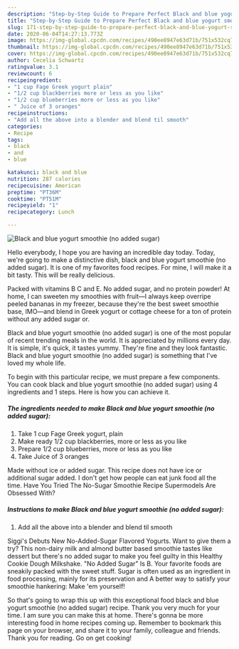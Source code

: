 ```yaml
---
description: "Step-by-Step Guide to Prepare Perfect Black and blue yogurt smoothie (no added sugar)"
title: "Step-by-Step Guide to Prepare Perfect Black and blue yogurt smoothie (no added sugar)"
slug: 171-step-by-step-guide-to-prepare-perfect-black-and-blue-yogurt-smoothie-no-added-sugar
date: 2020-06-04T14:27:13.773Z
image: https://img-global.cpcdn.com/recipes/490ee8947e63d71b/751x532cq70/black-and-blue-yogurt-smoothie-no-added-sugar-recipe-main-photo.jpg
thumbnail: https://img-global.cpcdn.com/recipes/490ee8947e63d71b/751x532cq70/black-and-blue-yogurt-smoothie-no-added-sugar-recipe-main-photo.jpg
cover: https://img-global.cpcdn.com/recipes/490ee8947e63d71b/751x532cq70/black-and-blue-yogurt-smoothie-no-added-sugar-recipe-main-photo.jpg
author: Cecelia Schwartz
ratingvalue: 3.1
reviewcount: 6
recipeingredient:
- "1 cup Fage Greek yogurt plain"
- "1/2 cup blackberries more or less as you like"
- "1/2 cup blueberries more or less as you like"
- " Juice of 3 oranges"
recipeinstructions:
- "Add all the above into a blender and blend til smooth"
categories:
- Recipe
tags:
- black
- and
- blue

katakunci: black and blue 
nutrition: 287 calories
recipecuisine: American
preptime: "PT36M"
cooktime: "PT51M"
recipeyield: "1"
recipecategory: Lunch

---
```



![Black and blue yogurt smoothie (no added sugar)](https://img-global.cpcdn.com/recipes/490ee8947e63d71b/751x532cq70/black-and-blue-yogurt-smoothie-no-added-sugar-recipe-main-photo.jpg)

Hello everybody, I hope you are having an incredible day today. Today, we're going to make a distinctive dish, black and blue yogurt smoothie (no added sugar). It is one of my favorites food recipes. For mine, I will make it a bit tasty. This will be really delicious.

Packed with vitamins B C and E. No added sugar, and no protein powder! At home, I can sweeten my smoothies with fruit—I always keep overripe peeled bananas in my freezer, because they&#39;re the best sweet smoothie base, IMO—and blend in Greek yogurt or cottage cheese for a ton of protein without any added sugar or.

Black and blue yogurt smoothie (no added sugar) is one of the most popular of recent trending meals in the world. It is appreciated by millions every day. It is simple, it's quick, it tastes yummy. They're fine and they look fantastic. Black and blue yogurt smoothie (no added sugar) is something that I've loved my whole life.


To begin with this particular recipe, we must prepare a few components. You can cook black and blue yogurt smoothie (no added sugar) using 4 ingredients and 1 steps. Here is how you can achieve it.

##### The ingredients needed to make Black and blue yogurt smoothie (no added sugar):

1. Take 1 cup Fage Greek yogurt, plain
1. Make ready 1/2 cup blackberries, more or less as you like
1. Prepare 1/2 cup blueberries, more or less as you like
1. Take  Juice of 3 oranges


Made without ice or added sugar. This recipe does not have ice or additional sugar added. I don&#39;t get how people can eat junk food all the time. Have You Tried The No-Sugar Smoothie Recipe Supermodels Are Obsessed With? 

##### Instructions to make Black and blue yogurt smoothie (no added sugar):

1. Add all the above into a blender and blend til smooth


Siggi&#39;s Debuts New No-Added-Sugar Flavored Yogurts. Want to give them a try? This non-dairy milk and almond butter based smoothie tastes like dessert but there&#39;s no added sugar to make you feel guilty in this Healthy Cookie Dough Milkshake. &#34;No Added Sugar&#34; Is B. Your favorite foods are sneakily packed with the sweet stuff. Sugar is often used as an ingredient in food processing, mainly for its preservation and A better way to satisfy your smoothie hankering: Make &#39;em yourself! 

So that's going to wrap this up with this exceptional food black and blue yogurt smoothie (no added sugar) recipe. Thank you very much for your time. I am sure you can make this at home. There's gonna be more interesting food in home recipes coming up. Remember to bookmark this page on your browser, and share it to your family, colleague and friends. Thank you for reading. Go on get cooking!

